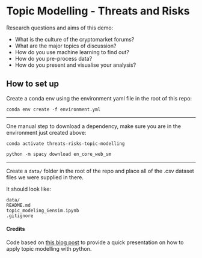 # Topic Modelling  - Threats and Risks

Research questions and aims of this demo: 
- What is the culture of the cryptomarket forums? 
- What are the major topics of discussion?
- How do you use machine learning to find out?
- How do you pre-process data?
- How do you present and visualise your analysis?

## How to set up

Create a conda env using the environment yaml file in the root of this repo:

`conda env create -f environment.yml`

---

One manual step to download a dependency, make sure you are in the environment just created above:

`conda activate threats-risks-topic-modelling`

`python -m spacy download en_core_web_sm`

---

Create a `data/` folder in the root of the repo and place all of the .csv dataset files we were supplied in there.

It should look like:

```text
data/
README.md
topic_modeling_Gensim.ipynb
.gitignore
```

#### Credits

Code based on [this blog post](https://towardsdatascience.com/topic-modelling-in-python-with-nltk-and-gensim-4ef03213cd21) to provide a quick presentation on how to apply topic modelling with python.
